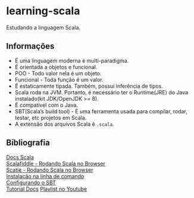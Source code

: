 # learning-scala
Estudando a linguagem Scala.  


## Informações  

* É uma linguagem moderna e multi-paradigma.  
* É orientada a objetos e funcional.  
* POO - Todo valor nela é um objeto.  
* Funcional - Toda função é um valor.  
* É estaticamente tipada. Também, possui inferência de tipos.  
* Scala roda na JVM. Portanto, é necessário ter o Runtime(JRE) do Java instalado(kit JDK/OpenJDK >= 8).  
* É compatível com o Java.  
* SBT(Scala’s build tool) - É uma ferramenta usada para compilar, rodar, testar, etc projetos em Scala.  
* A extensão dos arquivos Scala é `.scala`.  


## Bíbliografia  

[Docs Scala](https://docs.scala-lang.org/)  
[Scalafiddle - Rodando Scala no Browser](https://scalafiddle.io/)  
[Scatie - Rodando Scala no Browser](https://scastie.scala-lang.org/)  
[Instalação na linha de comando](https://docs.scala-lang.org/getting-started-sbt-track/getting-started-with-scala-and-sbt-on-the-command-line.html)  
[Configurando o SBT](https://www.scala-sbt.org/1.x/docs/index.html)  
[Tutorial Docs](https://docs.scala-lang.org/tour/tour-of-scala.html)
[Playlist no Youtube](https://www.youtube.com/playlist?list=PLAIXw9RKLY_1bBn_u-i_qjmRpZw2ogeKV)  


